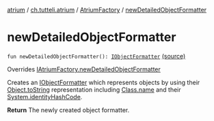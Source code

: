 [atrium](../../index.md) / [ch.tutteli.atrium](../index.md) / [AtriumFactory](index.md) / [newDetailedObjectFormatter](.)

# newDetailedObjectFormatter

`fun newDetailedObjectFormatter(): `[`IObjectFormatter`](../../ch.tutteli.atrium.reporting/-i-object-formatter/index.md) [(source)](https://github.com/robstoll/atrium/tree/master/atrium-impl-robstoll/src/main/kotlin/ch/tutteli/atrium/AtriumFactory.kt#L52)

Overrides [IAtriumFactory.newDetailedObjectFormatter](../-i-atrium-factory/new-detailed-object-formatter.md)

Creates an [IObjectFormatter](../../ch.tutteli.atrium.reporting/-i-object-formatter/index.md) which represents objects by using their [Object.toString](http://docs.oracle.com/javase/6/docs/api/java/lang/Object.html#toString()) representation
including [Class.name](#) and their [System.identityHashCode](http://docs.oracle.com/javase/6/docs/api/java/lang/System.html#identityHashCode(java.lang.Object)).

**Return**
The newly created object formatter.

